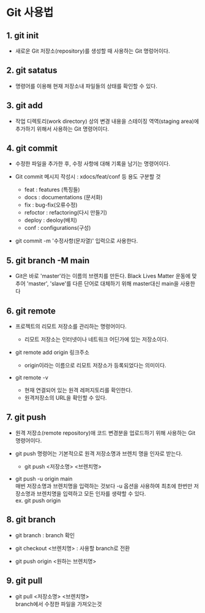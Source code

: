 # Git 사용법

## 1. git init
- 새로운 Git 저장소(repository)를 생성할 때 사용하는 Git 명렁어이다.

## 2. git satatus
- 명령어를 이용해 현재 저장소내 파일들의 상태를 확인할 수 있다.

## 3. git add
- 작업 디렉토리(work directory) 상의 변경 내용을 스테이징 역역(staging area)에 추가하기 위해서 사용하는 Git 명령어이다.

## 4. git commit
- 수정한 파일을 추가한 후, 수정 사항에 대해 기록을 남기는 명령어이다.

- Git commit 메시지 작성시 : xdocs/feat/conf 등 용도 구분할 것
    - feat : features (특징들)
    - docs : documentations (문서화)
    - fix : bug-fix(오류수정)
    - refoctor : refactoring(다시 만들기)
    - deploy : deoloy(배치)
    - conf : configurations(구성)
- git commit -m '수정사항(문자열)' 입력으로 사용한다.

## 5. git branch -M main
- Git은 바로 'master'라는 이름의 브렌치를 만든다. Black Lives Matter 운동에 맞추어 'master', 'slave'를 다른 단어로 대체하기 위해 master대신 main을 사용한다

## 6. git remote
- 프로젝트의 리모트 저장소를 관리하는 명령어이다.
    - 리모트 저장소는 인터넷이나 네트워크 어딘가에 있는 저장소이다.

- git remote add origin 링크주소
    - origin이라는 이름으로 리모트 저장소가 등록되었다는 의미이다.

- git remote -v 
    - 현재 연결되어 있는 원격 레퍼지토리를 확인한다.
    - 원격저장소의 URL을 확인할 수 있다.

## 7. git push
- 원격 저장소(remote repository)애 코드 변경분을 업로드하기 위해 사용하는 Git 명령어이다.

- git push 명령어는 기본적으로 원격 저장소명과 브렌치 명을 인자로 받는다. <br>

    - git push <저장소명> <브렌치명>

- git push -u origin main <br>
매번 저장소명과 브렌치명을 입력하는 것보다 -u 옵션을 사용하여 최초에 한번만 저장소명과 브렌치명을 입력하고 모든 인자를 생략할 수 있다.<br>
ex. git push origin

## 8. git branch
- git branch : branch 확인

- git checkout <브렌치명> : 사용할 branch로 전환

- git push origin <원하는 브렌치명>

## 9. git pull
- git pull <저장소명> <브렌치명> <br>
branch에서 수정한 파일을 가져오는것




